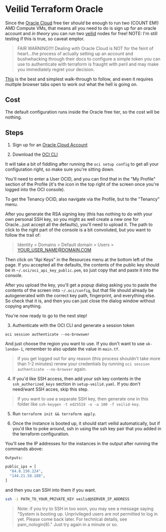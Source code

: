 # Veilid Terraform Oracle

Since the [Oracle Cloud](https://www.oracle.com/uk/cloud/free/) free tier _should_ be enough to run two (COUNT EM!) AMD Compute VMs, that means all you need to do is sign up for an oracle account and _in theory_ you can run two [veilid](https://veilid.com) nodes for free! NOTE: I'm still testing if this is true, so caveat emptor.

> FAIR WARNING!!!! Dealing with Oracle Cloud is NOT for the feint of heart...the process of actually setting up an account and bushwhacking through their docs to configure a simple token you can use to authenticate with terraform is fraught with peril and may make you immediately regret your decision.

[This](https://developer.hashicorp.com/terraform/tutorials/oci-get-started/oci-build) is the best and simplest walk-through to follow, and even it requires multiple browser tabs open to work out what the hell is going on.

## Cost

The default configuration runs inside the Oracle free tier, so the cost will be nothing.

## Steps

1. Sign up for an [Oracle Cloud Account](https://www.oracle.com/cloud/sign-in.html)

2. Download the [OCI CLI](https://github.com/oracle/oci-cli)

It will take a bit of fiddling after running the `oci setup config` to get all your configuration right, so make sure you're sitting down.

You'll need to enter a User OCID, and you can find that in the "My Profile" section of the Profile (it's the icon in the top right of the screen once you're logged into the OCI console).

To get the Tenancy OCID, also navigate via the Profile, but to the "Tenancy" menu.

After you generate the RSA signing key (this has nothing to do with your own personal SSH key, so you might as well create a new one for Oracle...just accept all the defaults), you'll need to upload it. The path to click to the right part of the console is a bit convoluted, but you want to follow the trail of:

> Identity > Domains > Default domain > Users > YOUR_USER_NAME@DOMAIN.COM

Then click on "Api Keys" in the Resources menu at the bottom left of the page. If you accepted all the defaults, the contents of the public key should be in `~/.oci/oci_api_key_public.pem`, so just copy that and paste it into the console.

After you upload the key, you'll get a popup dialog asking you to paste the contents of the screen into `~/.oci/config`, but that file should already be autogenerated with the correct key path, fingerprint, and everything else. So check that it is, and then you can just close the dialog window without copying anything.

You're now ready to go to the next step!

3. Authenticate with the OCI CLI and generate a session token

```
oci session authenticate --no-browswer
```

And just choose the region you want to use. If you don't want to use `uk-london-1`, remember to also update the value in `main.tf`.

> if you get logged out for any reason (this process shouldn't take more than 1-2 minutes) renew your credentials by running `oci session authenticate --no-browser` again.

4. If you'd like SSH access, then add your ssh key contents in the `ssh_authorized_keys` section in `setup-veilid.yaml`. If you don't need/want SSH acces, skip this step.

> If you want to use a separate SSH key, then generate one in this folder like `ssh-keygen -t ed25519 -o -a 100 -f veilid-key`.

5. Run `terraform init && terraform apply`.

6. Once the instance is booted up, it should start veilid automatically, but if you'd like to poke around, ssh in using the ssh key pair that you added in the terraform configuration.

You'll see the IP addresses for the instances in the output after running the commands above:

```sh
Outputs:

public_ips = [
  "84.8.150.224",
  "144.21.58.188",
]
```

and then you can SSH into them if you want.

```sh
ssh -i PATH_TO_YOUR_PRIVATE_KEY veilid@SERVER_IP_ADDRESS
```

> Note: if you try to SSH in too soon, you may see a message saying "System is booting up. Unprivileged users are not permitted to log in yet. Please come back later. For technical details, see pam_nologin(8)." Just try again in a minute or so.
